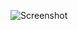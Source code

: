 ![Screenshot](https://raw.githubusercontent.com/Cryakl/Ultimate-RAT-Collection/refs/heads/main/Matrix/Screenshot.png)
